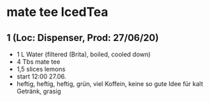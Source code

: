 # mate tee IcedTea

## 1 (Loc: Dispenser, Prod: 27/06/20)
- 1 L Water (filtered (Brita), boiled, cooled down)
- 4 Tbs mate tee
- 1,5 slices lemons
- start 12:00 27.06.
- heftig, heftig, heftig, grün, viel Koffein, keine so gute Idee für kalt Getränk, grasig